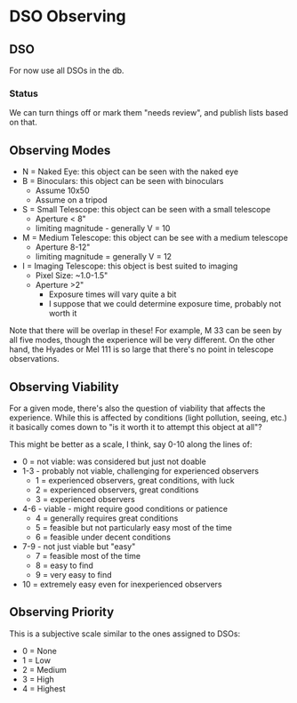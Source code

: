 # DSO Observing

## DSO
For now use all DSOs in the db.

### Status
We can turn things off or mark them "needs review", and publish lists based on that.

## Observing Modes
* N = Naked Eye:  this object can be seen with the naked eye
* B = Binoculars: this object can be seen with binoculars
    * Assume 10x50
    * Assume on a tripod
* S = Small Telescope: this object can be seen with a small telescope
    * Aperture < 8"
    * limiting magnitude - generally V = 10
* M = Medium Telescope: this object can be see with a medium telescope
    * Aperture 8-12"
    * limiting magnitude = generally V = 12
* I = Imaging Telescope: this object is best suited to imaging
    * Pixel Size: ~1.0-1.5"
    * Aperture >2"
        * Exposure times will vary quite a bit
        * I suppose that we could determine exposure time, probably not worth it

Note that there will be overlap in these!   For example, M 33 can be seen by all five modes, though the experience will be very different.  On the other hand, the Hyades
or Mel 111 is so large that there's no point in telescope observations.

## Observing Viability
For a given mode, there's also the question of viability that affects the experience.  While this is affected by conditions (light pollution, seeing, etc.) it basically 
comes down to "is it worth it to attempt this object at all"?

This might be better as a scale, I think, say 0-10 along the lines of:

* 0 = not viable: was considered but just not doable
* 1-3 - probably not viable, challenging for experienced observers
    * 1 = experienced observers, great conditions, with luck
    * 2 = experienced observers, great conditions
    * 3 = experienced observers 
* 4-6 - viable - might require good conditions or patience
    * 4 = generally requires great conditions
    * 5 = feasible but not particularly easy most of the time
    * 6 = feasible under decent conditions
* 7-9 - not just viable but "easy"
    * 7 = feasible most of the time
    * 8 = easy to find
    * 9 = very easy to find
* 10 = extremely easy even for inexperienced observers

## Observing Priority
This is a subjective scale similar to the ones assigned to DSOs:

* 0 = None
* 1 = Low
* 2 = Medium
* 3 = High
* 4 = Highest
